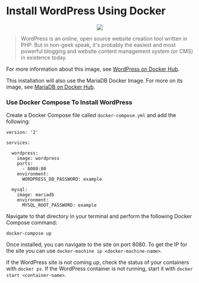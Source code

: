 # Install WordPress Using Docker

<p align="center"><img src="https://s.w.org/about/images/logos/wordpress-logo-stacked-rgb.png" /></p>

> WordPress is an online, open source website creation tool written in PHP. But in non-geek speak, it's probably the easiest and most powerful blogging and website content management system (or CMS) in existence today.

For more information about this image, see [WordPress on Docker Hub](https://hub.docker.com/_/wordpress/).

This installation will also use the MariaDB Docker Image. For more on its image, see [MariaDB on Docker Hub](https://hub.docker.com/_/mariadb/).

### Use Docker Compose To Install WordPress
Create a Docker Compose file called `docker-compose.yml` and add the following:
```
version: '2'

services:

  wordpress:
    image: wordpress
    ports:
      - 8080:80
    environment:
      WORDPRESS_DB_PASSWORD: example

  mysql:
    image: mariadb
    environment:
      MYSQL_ROOT_PASSWORD: example
```

Navigate to that directory in your terminal and perform the following Docker Compose command:
```
docker-compose up
```

Once installed, you can navigate to the site on port 8080. To get the IP for the site you can use `docker-machine ip <docker-machine-name>`.

If the WordPress site is not coming up, check the status of your containers with `docker ps`. If the WordPress container is not running, start it with `docker start <container-name>`.
